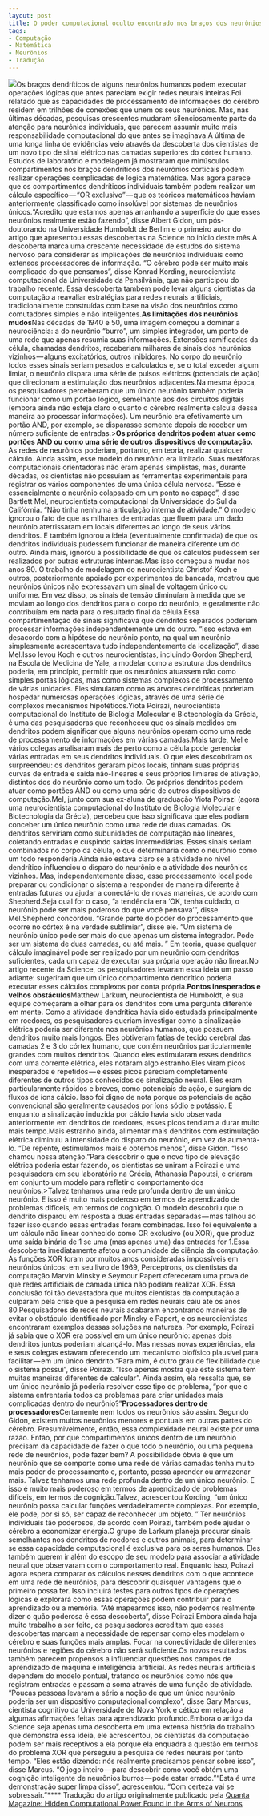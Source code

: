 ```yaml
---
layout: post
title: O poder computacional oculto encontrado nos braços dos neurônios
tags:
- Computação
- Matemática
- Neurônios
- Tradução
---
```


![](https://cdn-images-1.medium.com/max/2560/1*lqDNU5JbZQACQEL2bswZhw.jpeg)Os braços dendríticos de alguns neurônios humanos podem executar operações lógicas que antes pareciam exigir redes neurais inteiras.Foi relatado que as capacidades de processamento de informações do cérebro residem em trilhões de conexões que unem os seus neurônios. Mas, nas últimas décadas, pesquisas crescentes mudaram silenciosamente parte da atenção para neurônios individuais, que parecem assumir muito mais responsabilidade computacional do que antes se imaginava.A última de uma longa linha de evidências veio através da descoberta dos cientistas de um novo tipo de sinal elétrico nas camadas superiores do córtex humano. Estudos de laboratório e modelagem já mostraram que minúsculos compartimentos nos braços dendríticos dos neurônios corticais podem realizar operações complicadas de lógica matemática. Mas agora parece que os compartimentos dendríticos individuais também podem realizar um cálculo específico — “OR exclusivo” — que os teóricos matemáticos haviam anteriormente classificado como insolúvel por sistemas de neurônios únicos.“Acredito que estamos apenas arranhando a superfície do que esses neurônios realmente estão fazendo”, disse Albert Gidon, um pós-doutorando na Universidade Humboldt de Berlim e o primeiro autor do artigo que apresentou essas descobertas na Science no início deste mês.A descoberta marca uma crescente necessidade de estudos do sistema nervoso para considerar as implicações de neurônios individuais como extensos processadores de informação. “O cérebro pode ser muito mais complicado do que pensamos”, disse Konrad Kording, neurocientista computacional da Universidade da Pensilvânia, que não participou do trabalho recente. Essa descoberta também pode levar alguns cientistas da computação a reavaliar estratégias para redes neurais artificiais, tradicionalmente construídas com base na visão dos neurônios como comutadores simples e não inteligentes.**As limitações dos neurônios mudos**Nas décadas de 1940 e 50, uma imagem começou a dominar a neurociência: a do neurônio “burro”, um simples integrador, um ponto de uma rede que apenas resumia suas informações. Extensões ramificadas da célula, chamadas dendritos, receberiam milhares de sinais dos neurônios vizinhos — alguns excitatórios, outros inibidores. No corpo do neurônio todos esses sinais seriam pesados e calculados e, se o total exceder algum limiar, o neurônio dispara uma série de pulsos elétricos (potenciais de ação) que direcionam a estimulação dos neurônios adjacentes.Na mesma época, os pesquisadores perceberam que um único neurônio também poderia funcionar como um portão lógico, semelhante aos dos circuitos digitais (embora ainda não esteja claro o quanto o cérebro realmente calcula dessa maneira ao processar informações). Um neurônio era efetivamente um portão AND, por exemplo, se disparasse somente depois de receber um número suficiente de entradas.>**Os próprios dendritos podem atuar como portões AND ou como uma série de outros dispositivos de computação.**
As redes de neurônios poderiam, portanto, em teoria, realizar qualquer cálculo. Ainda assim, esse modelo do neurônio era limitado. Suas metáforas computacionais orientadoras não eram apenas simplistas, mas, durante décadas, os cientistas não possuíam as ferramentas experimentais para registrar os vários componentes de uma única célula nervosa. “Esse é essencialmente o neurônio colapsado em um ponto no espaço”, disse Bartlett Mel, neurocientista computacional da Universidade do Sul da Califórnia. “Não tinha nenhuma articulação interna de atividade.” O modelo ignorou o fato de que as milhares de entradas que fluem para um dado neurônio aterrissaram em locais diferentes ao longo de seus vários dendritos. E também ignorou a ideia (eventualmente confirmada) de que os dendritos individuais pudessem funcionar de maneira diferente um do outro. Ainda mais, ignorou a possibilidade de que os cálculos pudessem ser realizados por outras estruturas internas.Mas isso começou a mudar nos anos 80. O trabalho de modelagem do neurocientista Christof Koch e outros, posteriormente apoiado por experimentos de bancada, mostrou que neurônios únicos não expressavam um sinal de voltagem único ou uniforme. Em vez disso, os sinais de tensão diminuíam à medida que se moviam ao longo dos dendritos para o corpo do neurônio, e geralmente não contribuíam em nada para o resultado final da célula.Essa compartimentação de sinais significava que dendritos separados poderiam processar informações independentemente um do outro. “Isso estava em desacordo com a hipótese do neurônio ponto, na qual um neurônio simplesmente acrescentava tudo independentemente da localização”, disse Mel.Isso levou Koch e outros neurocientistas, incluindo Gordon Shepherd, na Escola de Medicina de Yale, a modelar como a estrutura dos dendritos poderia, em princípio, permitir que os neurônios atuassem não como simples portas lógicas, mas como sistemas complexos de processamento de várias unidades. Eles simularam como as árvores dendríticas poderiam hospedar numerosas operações lógicas, através de uma série de complexos mecanismos hipotéticos.Yiota Poirazi, neurocientista computacional do Instituto de Biologia Molecular e Biotecnologia da Grécia, é uma das pesquisadoras que reconheceu que os sinais medidos em dendritos podem significar que alguns neurônios operam como uma rede de processamento de informações em várias camadas.Mais tarde, Mel e vários colegas analisaram mais de perto como a célula pode gerenciar várias entradas em seus dendritos individuais. O que eles descobriram os surpreendeu: os dendritos geraram picos locais, tinham suas próprias curvas de entrada e saída não-lineares e seus próprios limiares de ativação, distintos dos do neurônio como um todo. Os próprios dendritos podem atuar como portões AND ou como uma série de outros dispositivos de computação.Mel, junto com sua ex-aluna de graduação Yiota Poirazi (agora uma neurocientista computacional do Instituto de Biologia Molecular e Biotecnologia da Grécia), percebeu que isso significava que eles podiam conceber um único neurônio como uma rede de duas camadas. Os dendritos serviriam como subunidades de computação não lineares, coletando entradas e cuspindo saídas intermediárias. Esses sinais seriam combinados no corpo da célula, o que determinaria como o neurônio como um todo responderia.Ainda não estava claro se a atividade no nível dendrítico influenciou o disparo do neurônio e a atividade dos neurônios vizinhos. Mas, independentemente disso, esse processamento local pode preparar ou condicionar o sistema a responder de maneira diferente à entradas futuras ou ajudar a conectá-lo de novas maneiras, de acordo com Shepherd.Seja qual for o caso, “a tendência era ‘OK, tenha cuidado, o neurônio pode ser mais poderoso do que você pensava’”, disse Mel.Shepherd concordou. “Grande parte do poder do processamento que ocorre no córtex é na verdade sublimiar”, disse ele. “Um sistema de neurônio único pode ser mais do que apenas um sistema integrador. Pode ser um sistema de duas camadas, ou até mais. ” Em teoria, quase qualquer cálculo imaginável pode ser realizado por um neurônio com dendritos suficientes, cada um capaz de executar sua própria operação não linear.No artigo recente da Science, os pesquisadores levaram essa ideia um passo adiante: sugeriram que um único compartimento dendrítico poderia executar esses cálculos complexos por conta própria.**Pontos inesperados e velhos obstáculos**Matthew Larkum, neurocientista de Humboldt, e sua equipe começaram a olhar para os dendritos com uma pergunta diferente em mente. Como a atividade dendrítica havia sido estudada principalmente em roedores, os pesquisadores queriam investigar como a sinalização elétrica poderia ser diferente nos neurônios humanos, que possuem dendritos muito mais longos. Eles obtiveram fatias de tecido cerebral das camadas 2 e 3 do córtex humano, que contêm neurônios particularmente grandes com muitos dendritos. Quando eles estimularam esses dendritos com uma corrente elétrica, eles notaram algo estranho.Eles viram picos inesperados e repetidos — e esses picos pareciam completamente diferentes de outros tipos conhecidos de sinalização neural. Eles eram particularmente rápidos e breves, como potenciais de ação, e surgiam de fluxos de íons cálcio. Isso foi digno de nota porque os potenciais de ação convencional são geralmente causados por íons sódio e potássio. E enquanto a sinalização induzida por cálcio havia sido observada anteriormente em dendritos de roedores, esses picos tendiam a durar muito mais tempo.Mais estranho ainda, alimentar mais dendritos com estimulação elétrica diminuiu a intensidade do disparo do neurônio, em vez de aumentá-lo. “De repente, estimulamos mais e obtemos menos”, disse Gidon. “Isso chamou nossa atenção.”Para descobrir o que o novo tipo de elevação elétrica poderia estar fazendo, os cientistas se uniram a Poirazi e uma pesquisadora em seu laboratório na Grécia, Athanasia Papoutsi, e criaram em conjunto um modelo para refletir o comportamento dos neurônios.>Talvez tenhamos uma rede profunda dentro de um único neurônio. E isso é muito mais poderoso em termos de aprendizado de problemas difíceis, em termos de cognição.
O modelo descobriu que o dendrito disparou em resposta a duas entradas separadas — mas falhou ao fazer isso quando essas entradas foram combinadas. Isso foi equivalente a um cálculo não linear conhecido como OR exclusivo (ou XOR), que produz uma saída binária de 1 se uma (mas apenas uma) das entradas for 1.Essa descoberta imediatamente afetou a comunidade de ciência da computação. As funções XOR foram por muitos anos consideradas impossíveis em neurônios únicos: em seu livro de 1969, Perceptrons, os cientistas da computação Marvin Minsky e Seymour Papert ofereceram uma prova de que redes artificiais de camada única não podiam realizar XOR. Essa conclusão foi tão devastadora que muitos cientistas da computação a culparam pela crise que a pesquisa em redes neurais caiu até os anos 80.Pesquisadores de redes neurais acabaram encontrando maneiras de evitar o obstáculo identificado por Minsky e Papert, e os neurocientistas encontraram exemplos dessas soluções na natureza. Por exemplo, Poirazi já sabia que o XOR era possível em um único neurônio: apenas dois dendritos juntos poderiam alcançá-lo. Mas nessas novas experiências, ela e seus colegas estavam oferecendo um mecanismo biofísico plausível para facilitar — em um único dendrito.“Para mim, é outro grau de flexibilidade que o sistema possui”, disse Poirazi. “Isso apenas mostra que este sistema tem muitas maneiras diferentes de calcular”. Ainda assim, ela ressalta que, se um único neurônio já poderia resolver esse tipo de problema, “por que o sistema enfrentaria todos os problemas para criar unidades mais complicadas dentro do neurônio?”**Processadores dentro de processadores**Certamente nem todos os neurônios são assim. Segundo Gidon, existem muitos neurônios menores e pontuais em outras partes do cérebro. Presumivelmente, então, essa complexidade neural existe por uma razão. Então, por que compartimentos únicos dentro de um neurônio precisam da capacidade de fazer o que todo o neurônio, ou uma pequena rede de neurônios, pode fazer bem? A possibilidade óbvia é que um neurônio que se comporte como uma rede de várias camadas tenha muito mais poder de processamento e, portanto, possa aprender ou armazenar mais. Talvez tenhamos uma rede profunda dentro de um único neurônio. E isso é muito mais poderoso em termos de aprendizado de problemas difíceis, em termos de cognição.Talvez, acrescentou Kording, “um único neurônio possa calcular funções verdadeiramente complexas. Por exemplo, ele pode, por si só, ser capaz de reconhecer um objeto. ” Ter neurônios individuais tão poderosos, de acordo com Poirazi, também pode ajudar o cérebro a economizar energia.O grupo de Larkum planeja procurar sinais semelhantes nos dendritos de roedores e outros animais, para determinar se essa capacidade computacional é exclusiva para os seres humanos. Eles também querem ir além do escopo de seu modelo para associar a atividade neural que observaram com o comportamento real. Enquanto isso, Poirazi agora espera comparar os cálculos nesses dendritos com o que acontece em uma rede de neurônios, para descobrir quaisquer vantagens que o primeiro possa ter. Isso incluirá testes para outros tipos de operações lógicas e explorará como essas operações podem contribuir para o aprendizado ou a memória. “Até mapearmos isso, não podemos realmente dizer o quão poderosa é essa descoberta”, disse Poirazi.Embora ainda haja muito trabalho a ser feito, os pesquisadores acreditam que essas descobertas marcam a necessidade de repensar como eles modelam o cérebro e suas funções mais amplas. Focar na conectividade de diferentes neurônios e regiões do cérebro não será suficiente.Os novos resultados também parecem propensos a influenciar questões nos campos de aprendizado de máquina e inteligência artificial. As redes neurais artificiais dependem do modelo pontual, tratando os neurônios como nós que registram entradas e passam a soma através de uma função de atividade. “Poucas pessoas levaram a sério a noção de que um único neurônio poderia ser um dispositivo computacional complexo”, disse Gary Marcus, cientista cognitivo da Universidade de Nova York e cético em relação a algumas afirmações feitas para aprendizado profundo.Embora o artigo da Science seja apenas uma descoberta em uma extensa história do trabalho que demonstra essa ideia, ele acrescentou, os cientistas da computação podem ser mais receptivos a ela porque ela enquadra a questão em termos do problema XOR que perseguiu a pesquisa de redes neurais por tanto tempo. “Eles estão dizendo: nós realmente precisamos pensar sobre isso”, disse Marcus. “O jogo inteiro — para descobrir como você obtém uma cognição inteligente de neurônios burros — pode estar errado.”“Esta é uma demonstração super limpa disso”, acrescentou. “Com certeza vai se sobressair.”****
Tradução do artigo originalmente publicado pela 
[Quanta Magazine: Hidden Computational Power Found in the Arms of Neurons](https://www.quantamagazine.org/neural-dendrites-reveal-their-computational-power-20200114/)
